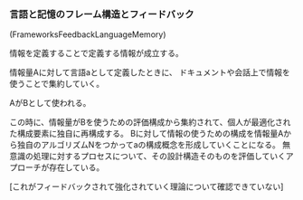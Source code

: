 ### 言語と記憶のフレーム構造とフィードバック
(FrameworksFeedbackLanguageMemory)

情報を定義することで定義する情報が成立する。

情報量Aに対して言語aとして定義したときに、
ドキュメントや会話上で情報を使うことで集約していく。

AがBとして使われる。

この時に、情報量がBを使うための評価構成から集約されて、個人が最適化された構成要素に独自に再構成する。
Bに対して情報の使うための構成を情報量Aから独自のアルゴリズムNをつかってaの構成概念を形成していくことになる。
無意識の処理に対するプロセスについて、その設計構造そのものを評価していくアプローチが存在している。

[これがフィードバックされて強化されていく理論について確認できていない]
